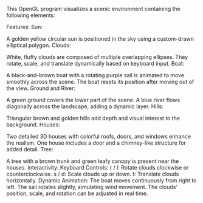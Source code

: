 This OpenGL program visualizes a scenic environment containing the following elements:

Features:
Sun:

A golden yellow circular sun is positioned in the sky using a custom-drawn elliptical polygon.
Clouds:

White, fluffy clouds are composed of multiple overlapping ellipses.
They rotate, scale, and translate dynamically based on keyboard input.
Boat:

A black-and-brown boat with a rotating purple sail is animated to move smoothly across the scene.
The boat resets its position after moving out of the view.
Ground and River:

A green ground covers the lower part of the scene.
A blue river flows diagonally across the landscape, adding a dynamic layer.
Hills:

Triangular brown and golden hills add depth and visual interest to the background.
Houses:

Two detailed 3D houses with colorful roofs, doors, and windows enhance the realism.
One house includes a door and a chimney-like structure for added detail.
Tree:

A tree with a brown trunk and green leafy canopy is present near the houses.
Interactivity:
Keyboard Controls:
r / l: Rotate clouds clockwise or counterclockwise.
s / d: Scale clouds up or down.
t: Translate clouds horizontally.
Dynamic Animation:
The boat moves continuously from right to left.
The sail rotates slightly, simulating wind movement.
The clouds' position, scale, and rotation can be adjusted in real time.
